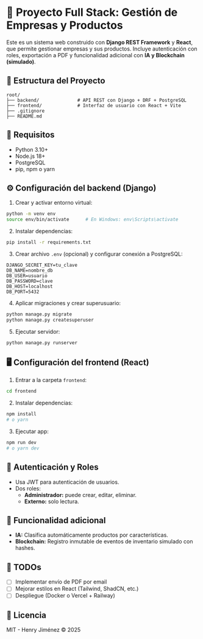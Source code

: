 # 🧠 Proyecto Full Stack: Gestión de Empresas y Productos

Este es un sistema web construido con **Django REST Framework** y **React**, que permite gestionar empresas y sus productos. Incluye autenticación con roles, exportación a PDF y funcionalidad adicional con **IA y Blockchain (simulado)**.

## 📁 Estructura del Proyecto

```
root/
├── backend/              # API REST con Django + DRF + PostgreSQL
├── frontend/             # Interfaz de usuario con React + Vite
├── .gitignore
├── README.md
```

## 🚀 Requisitos

- Python 3.10+
- Node.js 18+
- PostgreSQL
- pip, npm o yarn

## ⚙️ Configuración del backend (Django)

1. Crear y activar entorno virtual:

```bash
python -m venv env
source env/bin/activate      # En Windows: env\Scripts\activate
```

2. Instalar dependencias:

```bash
pip install -r requirements.txt
```

3. Crear archivo `.env` (opcional) y configurar conexión a PostgreSQL:

```env
DJANGO_SECRET_KEY=tu_clave
DB_NAME=nombre_db
DB_USER=usuario
DB_PASSWORD=clave
DB_HOST=localhost
DB_PORT=5432
```

4. Aplicar migraciones y crear superusuario:

```bash
python manage.py migrate
python manage.py createsuperuser
```

5. Ejecutar servidor:

```bash
python manage.py runserver
```

## 🖥️ Configuración del frontend (React)

1. Entrar a la carpeta `frontend`:

```bash
cd frontend
```

2. Instalar dependencias:

```bash
npm install
# o yarn
```

3. Ejecutar app:

```bash
npm run dev
# o yarn dev
```

## 🔐 Autenticación y Roles

- Usa JWT para autenticación de usuarios.
- Dos roles:
  - **Administrador:** puede crear, editar, eliminar.
  - **Externo:** solo lectura.

## 🧩 Funcionalidad adicional

- **IA:** Clasifica automáticamente productos por características.
- **Blockchain:** Registro inmutable de eventos de inventario simulado con hashes.

## 📝 TODOs

- [ ] Implementar envío de PDF por email
- [ ] Mejorar estilos en React (Tailwind, ShadCN, etc.)
- [ ] Despliegue (Docker o Vercel + Railway)

## 📄 Licencia

MIT - Henry Jiménez © 2025
